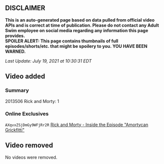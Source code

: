 ## DISCLAIMER
**This is an auto-generated page based on data pulled from official video APIs and is correct at time of publication. Please do not contact any Adult Swim employee on social media regarding any information this page provides.**  
**SPOILER ALERT: This page contains thumbnails of full episodes/shorts/etc. that might be spoilery to you. YOU HAVE BEEN WARNED.**  

_Last Update: July 19, 2021 at 10:30:31 EDT_
## Video added
### Summary
2013506 Rick and Morty: 1  
### Online Exclusives
`AXqvxZSjDmGy9WFjRr2R` [Rick and Morty - Inside the Episode "Amortycan Grickfitti"](https://www.adultswim.com/videos/rick-and-morty/inside-the-episode-amortycan-grickfitti)  
## Video removed
No videos were removed.  
